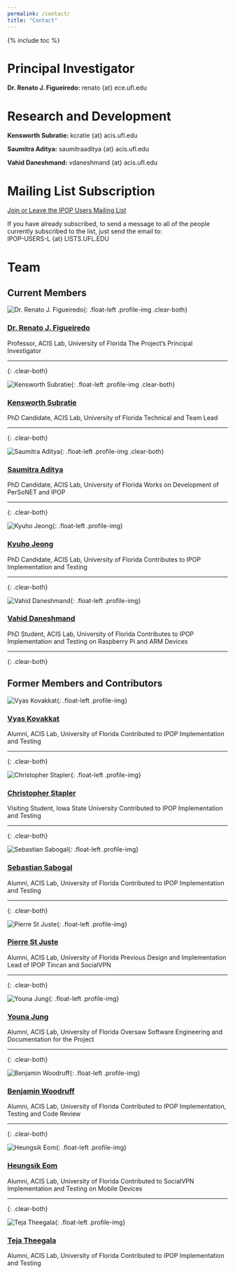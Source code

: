 ```yaml
---
permalink: /contact/
title: "Contact"
---
```

{% include toc %}

# <i class="fa fa-user-circle-o" aria-hidden="true"></i>Principal Investigator

**Dr. Renato J. Figueiredo:** renato {at} ece.ufl.edu

# <i class="fa fa-question-circle-o" aria-hidden="true"></i>Research and Development

**Kensworth Subratie:** kcratie {at} acis.ufl.edu

**Saumitra Aditya:** saumitraaditya {at} acis.ufl.edu

**Vahid Daneshmand:** vdaneshmand {at} acis.ufl.edu

# <i class="fa fa-envelope-o" aria-hidden="true"></i>Mailing List Subscription

[Join or Leave the IPOP Users Mailing List <i class="fa fa-external-link" aria-hidden="true"></i>]

If you have already subscribed, to send a message to all of the people currently subscribed to the list, just send the email to:  
IPOP-USERS-L {at} LISTS.UFL.EDU

# <i class="fa fa-users" aria-hidden="true"></i>Team

## Current Members

![Dr. Renato J. Figueiredo](../assets/images/renato.jpg){: .float-left .profile-img .clear-both}
<h3><a href="https://www.acis.ufl.edu/people/renatof">Dr. Renato J. Figueiredo <i class="fa fa-external-link" aria-hidden="true"></i></a></h3>
Professor, ACIS Lab, University of Florida  
The Project’s Principal Investigator

---
{: .clear-both}

![Kensworth Subratie](../assets/images/ken.jpg){: .float-left .profile-img .clear-both}
<h3><a href="https://www.acis.ufl.edu/people/kcratie">Kensworth Subratie <i class="fa fa-external-link" aria-hidden="true"></i></a></h3>
PhD Candidate, ACIS Lab, University of Florida  
Technical and Team Lead

---
{: .clear-both}

![Saumitra Aditya](../assets/images/saumitra.jpg){: .float-left .profile-img .clear-both}
<h3><a href="https://www.acis.ufl.edu/people/saumitraaditya">Saumitra Aditya <i class="fa fa-external-link" aria-hidden="true"></i></a></h3>
PhD Candidate, ACIS Lab, University of Florida  
Works on Development of PerSoNET and IPOP

---
{: .clear-both}

![Kyuho Jeong](../assets/images/kyuho.jpg){: .float-left .profile-img}
<h3><a href="https://www.acis.ufl.edu/people/xetron">Kyuho Jeong <i class="fa fa-external-link" aria-hidden="true"></i></a></h3>
PhD Candidate, ACIS Lab, University of Florida  
Contributes to IPOP Implementation and Testing

---
{: .clear-both}

![Vahid Daneshmand](../assets/images/vahid.jpg){: .float-left .profile-img}
<h3><a href="https://www.acis.ufl.edu/people/vdaneshmand">Vahid Daneshmand <i class="fa fa-external-link" aria-hidden="true"></i></a></h3>
PhD Student, ACIS Lab, University of Florida  
Contributes to IPOP Implementation and Testing on Raspberry Pi and ARM Devices

---
{: .clear-both}

## Former Members and Contributors

![Vyas Kovakkat](../assets/images/vyas.jpg){: .float-left .profile-img}
<h3><a href="https://www.acis.ufl.edu/people/vyaskovakkat">Vyas Kovakkat <i class="fa fa-external-link" aria-hidden="true"></i></a></h3>
Alumni, ACIS Lab, University of Florida  
Contributed to IPOP Implementation and Testing

---
{: .clear-both}

![Christopher Stapler](../assets/images/chris.jpg){: .float-left .profile-img}
<h3><a href="https://www.acis.ufl.edu/people/cstapler">Christopher Stapler <i class="fa fa-external-link" aria-hidden="true"></i></a></h3>
Visiting Student, Iowa State University  
Contributed to IPOP Implementation and Testing

---
{: .clear-both}

![Sebastian Sabogal](../assets/images/unknown.png){: .float-left .profile-img}
<h3><a href="https://github.com/ssabogal">Sebastian Sabogal <i class="fa fa-external-link" aria-hidden="true"></i></a></h3>
Alumni, ACIS Lab, University of Florida  
Contributed to IPOP Implementation and Testing

---
{: .clear-both}

![Pierre St Juste](../assets/images/pierre.jpg){: .float-left .profile-img}
<h3><a href="https://www.linkedin.com/in/pierrestjuste">Pierre St Juste <i class="fa fa-external-link" aria-hidden="true"></i></a></h3>
Alumni, ACIS Lab, University of Florida  
Previous Design and Implementation Lead of IPOP Tincan and SocialVPN

---
{: .clear-both}

![Youna Jung](../assets/images/youna.jpg){: .float-left .profile-img}
<h3><a href="https://www.linkedin.com/in/youna-jung-4755b28">Youna Jung <i class="fa fa-external-link" aria-hidden="true"></i></a></h3>
Alumni, ACIS Lab, University of Florida  
Oversaw Software Engineering and Documentation for the Project

---
{: .clear-both}

![Benjamin Woodruff](../assets/images/ben.jpg){: .float-left .profile-img}
<h3><a href="https://github.com/bgw">Benjamin Woodruff <i class="fa fa-external-link" aria-hidden="true"></i></a></h3>
Alumni, ACIS Lab, University of Florida  
Contributed to IPOP Implementation, Testing and Code Review

---
{: .clear-both}

![Heungsik Eom](../assets/images/heungsik.jpg){: .float-left .profile-img}
<h3><a href="https://www.linkedin.com/in/heungsik-eom-b9343826">Heungsik Eom <i class="fa fa-external-link" aria-hidden="true"></i></a></h3>
Alumni, ACIS Lab, University of Florida  
Contributed to SocialVPN Implementation and Testing on Mobile Devices

---
{: .clear-both}

![Teja Theegala](../assets/images/teja.jpg){: .float-left .profile-img}
<h3><a href="https://www.linkedin.com/in/tejatheegala/?ppe=1">Teja Theegala <i class="fa fa-external-link" aria-hidden="true"></i></a></h3>
Alumni, ACIS Lab, University of Florida  
Contributed to IPOP Implementation and Testing


[Join or Leave the IPOP Users Mailing List <i class="fa fa-external-link" aria-hidden="true"></i>]: (https://lists.ufl.edu/cgi-bin/wa?SUBED1=IPOP-USERS-L&A=1)
